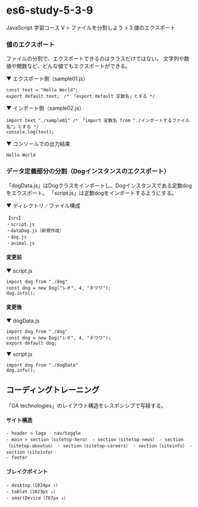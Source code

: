 # es6-study-5-3-9
JavaScript 学習コース V > ファイルを分割しよう > 3.値のエクスポート

### 値のエクスポート
ファイルの分割で、エクスポートできるのはクラスだけではない。
文字列や数値や関数など、どんな値でもエクスポートができる。

▼ エクスポート側（sample01.js）
```
const text = "Hello World";
export default text;　/* 「export default 定数名」とする */
```
▼ インポート側（sample02.js）
```
import text "./sample01" /* 「import 定数名 from "./インポートするファイル名"」とする */
console.log(text);
```
▼ コンソールでの出力結果
```
Hello World
```

### データ定義部分の分割（Dogインスタンスのエクスポート）
「dogData.js」はDogクラスをインポートし、Dogインスタンスである定数dogをエクスポート。
「script.js」は定数dogをインポートするようにする。

▼ ディレクトリ／ファイル構成
```
【src】
・script.js
・dataDog.js（新規作成）
・dog.js
・animal.js
```
#### 変更前
▼ script.js
```
import dog from "./dog"
const dog = new Dog("レオ", 4, "チワワ");
dog.info();
```
#### 変更後
▼ dogData.js
```
import dog from "./dog"
const dog = new Dog("レオ", 4, "チワワ");
export default dog;
```
▼ script.js
```
import dog from "./dogData"
dog.info();
```

## コーディングトレーニング
「GA technologies」のレイアウト構造をレスポンシブで写経する。

#### サイト構造
```
- header > logo - nav/toggle
- main > section（sitetop-hero） - section（sitetop-news） - section（sitetop-aboutus） - section（sitetop-careers） - section（siteinfo） - section（siteinfo）
- footer
```

#### ブレイクポイント
```
- desktop（1024px ↑）
- tablet（1023px ↓）
- smartDevice（767px ↓）
```
